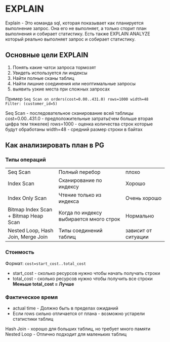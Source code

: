 # EXPLAIN

Explain - Это команда sql, которая показывает как планируется выполнение запрос. Она его не выполняет, а только сторит план выполнения и собирает статистику. Есть также EXPLAIN ANALYZE который реально выполняет запрос и собирает статистику.

## Основные цели EXPLAIN

1. Понять какие чатси запроса тормозят
2. Увидеть используется ли индексы
3. Найти полные сканы таблиц
4. Найти лишние соединения или неоптимальные запросы
5. выявить узкие места при сложных запросах

Пример
`Seq Scan on orders(cost=0.00..431.0) rows=1000 width=48 Filter: (customer_id=5)`

Seq Scan - последовательное сканирование всей таблицы
cost=0.00..431.0 - предположительные затраты(чем больше вторая цифра тем тяжелее)
rows=1000 - оценка количества строк которые будут обработаны
width=48 - средний размер строки в байтах

## Как анализировать план в PG

### Типы операций

|                                      |                                         |                     |
| ------------------------------------ | --------------------------------------- | ------------------- |
| Seq Scan                             | Полный перебор                          | плохо               |
| Index Scan                           | Сканирование по индексу                 | Хорошо              |
| Index Only Scan                      | Чтение только из индекса                | Очень хорошо        |
| Bitmap Index Scan + Bitmap Heap Scan | Когда по индексу выбирается много строк | Нормально           |
| Nested Loop, Hash Join, Merge Join   | Типы соединений таблиц                  | зависит от ситуации |

### Стоимость

Формат: `cost=start_cost..total_cost`

-   start_cost - сколько ресурсов нужно чтобы начать получать строки
-   total_cost - сколько ресурсов нужно чтобы получить все строки
    **Меньше total_cost = Лучше**

### Фактическое время

-   actual time - Должно быть в пределах ожиданий
-   Если rows сильно отличается от плана - возможно устарели статистики таблиц

Hash Join - хорошо для больших таблиц, но требует много памяти
Nested Loop - Отлично подходит для маленьких таблиц
